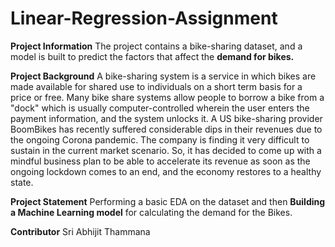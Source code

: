 # Linear-Regression-Assignment
**Project Information** The project contains a bike-sharing dataset, and a model is built to predict the factors that affect the **demand for bikes.**

**Project Background** A bike-sharing system is a service in which bikes are made available for shared use to individuals on a short term basis for a price or free. Many bike share systems allow people to borrow a bike from a "dock" which is usually computer-controlled wherein the user enters the payment information, and the system unlocks it. A US bike-sharing provider BoomBikes has recently suffered considerable dips in their revenues due to the ongoing Corona pandemic. The company is finding it very difficult to sustain in the current market scenario. So, it has decided to come up with a mindful business plan to be able to accelerate its revenue as soon as the ongoing lockdown comes to an end, and the economy restores to a healthy state. 

**Project Statement** Performing a basic EDA on the dataset and then **Building a Machine Learning model** for calculating the demand for the Bikes.

**Contributor** Sri Abhijit Thammana
